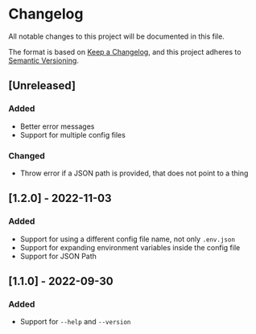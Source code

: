 # Changelog
All notable changes to this project will be documented in this file.

The format is based on [Keep a Changelog](https://keepachangelog.com/en/1.0.0/),
and this project adheres to [Semantic Versioning](https://semver.org/spec/v2.0.0.html).

## [Unreleased]

### Added
- Better error messages
- Support for multiple config files

### Changed

- Throw error if a JSON path is provided, that does not point to a thing


## [1.2.0] - 2022-11-03

### Added

- Support for using a different config file name, not only `.env.json`
- Support for expanding environment variables inside the config file
- Support for JSON Path

## [1.1.0] - 2022-09-30
### Added

- Support for `--help` and `--version`